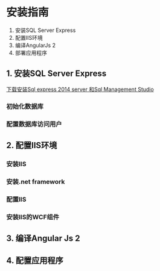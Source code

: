 # 安装指南
1. 安装SQL Server Express
2. 配置IIS环境
3. 编译AngularJs 2
4. 部署应用程序

## 1. 安装SQL Server Express

[下载安装Sql express 2014 server 和Sql Management Studio](https://www.microsoft.com/zh-CN/download/details.aspx?id=42299)  

### 初始化数据库

### 配置数据库访问用户

## 2. 配置IIS环境

### 安装IIS

### 安装.net framework

### 配置IIS

### 安装IIS的WCF组件

## 3. 编译Angular Js 2

## 4. 配置应用程序


